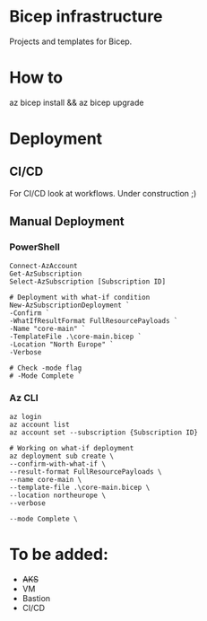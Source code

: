 # Bicep infrastructure
Projects and templates for Bicep.

# How to
az bicep install && az bicep upgrade

# Deployment
## CI/CD
For CI/CD look at workflows.
Under construction ;)

## Manual Deployment
### PowerShell
```
Connect-AzAccount
Get-AzSubscription
Select-AzSubscription [Subscription ID]

# Deployment with what-if condition
New-AzSubscriptionDeployment `
-Confirm `
-WhatIfResultFormat FullResourcePayloads `
-Name "core-main" `
-TemplateFile .\core-main.bicep `
-Location "North Europe" `
-Verbose

# Check -mode flag
# -Mode Complete `
```
### Az CLI
```
az login
az account list
az account set --subscription {Subscription ID}

# Working on what-if deployment
az deployment sub create \
--confirm-with-what-if \
--result-format FullResourcePayloads \
--name core-main \
--template-file .\core-main.bicep \
--location northeurope \
--verbose

--mode Complete \
```

# To be added:
- ~~AKS~~
- VM
- Bastion
- CI/CD
